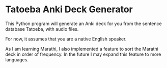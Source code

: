# Tatoeba Anki Deck Generator
This Python program will generate an Anki deck for you from the sentence database Tatoeba, with audio files.

For now, it assumes that you are a native English speaker.

As I am learning Marathi, I also implemented a feature to sort the Marathi deck in order of frequency. In the future I may expand this feature to more languages.